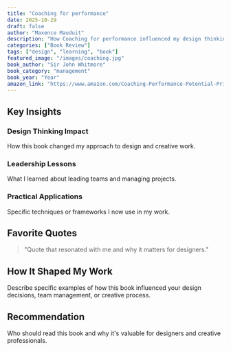 ```yaml
---
title: "Coaching for performance"
date: 2025-10-29
draft: false
author: "Maxence Mauduit"
description: "How Coaching for performance influenced my design thinking"
categories: ["Book Review"]
tags: ["design", "learning", "book"]
featured_image: "/images/coaching.jpg"
book_author: "Sir John Whitmore"
book_category: "management"
book_year: "Year"
amazon_link: "https://www.amazon.com/Coaching-Performance-Potential-Principles-Leadership-ebook/dp/B0047T7MQ0"
---
```


## Key Insights

### Design Thinking Impact

How this book changed my approach to design and creative work.

### Leadership Lessons

What I learned about leading teams and managing projects.

### Practical Applications

Specific techniques or frameworks I now use in my work.

## Favorite Quotes

> "Quote that resonated with me and why it matters for designers."

## How It Shaped My Work

Describe specific examples of how this book influenced your design decisions, team management, or creative process.

## Recommendation

Who should read this book and why it's valuable for designers and creative professionals.
